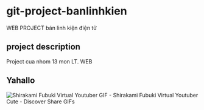 # git-project-banlinhkien
WEB PROJECT bán linh kiện điện tử

## project description

Project cua nhom 13 mon LT. WEB

## Yahallo

![Shirakami Fubuki Virtual Youtuber GIF - Shirakami Fubuki Virtual Youtuber Cute - Discover   Share GIFs](https://user-images.githubusercontent.com/102713414/195353011-19f811aa-231b-421d-a6dc-65b9e553010d.gif)
